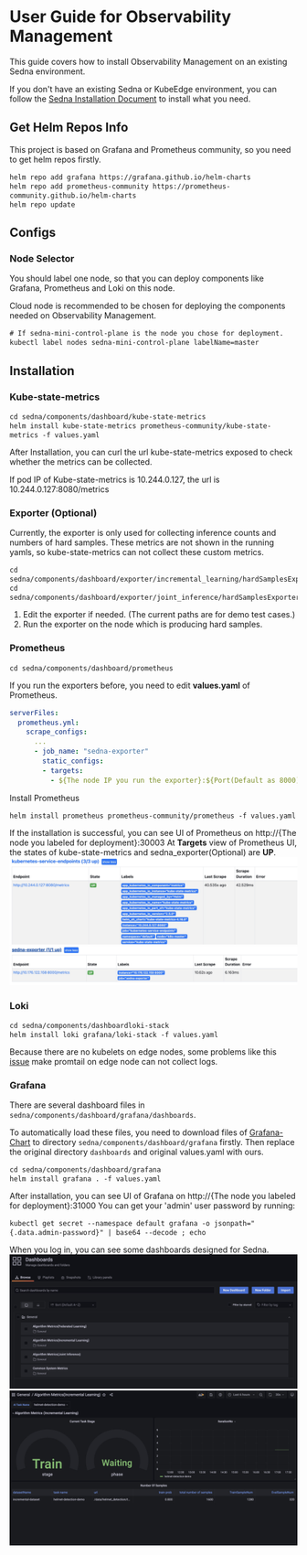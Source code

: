 # User Guide for Observability Management
This guide covers how to install Observability Management on an existing Sedna environment.

If you don't have an existing Sedna or KubeEdge environment, you can follow the [Sedna Installation Document](https://github.com/adayangolzz/sedna-modified/blob/main/docs/setup/install.md) to install what you need.

## Get Helm Repos Info
This project is based on Grafana and Prometheus community, so you need to get helm repos firstly.

```
helm repo add grafana https://grafana.github.io/helm-charts
helm repo add prometheus-community https://prometheus-community.github.io/helm-charts
helm repo update
```

## Configs

### Node Selector
You should label one node, so that you can deploy components like Grafana, Prometheus and Loki on this node.

Cloud node is recommended to be chosen for deploying the components needed on Observability Management.

```
# If sedna-mini-control-plane is the node you chose for deployment.
kubectl label nodes sedna-mini-control-plane labelName=master
```

## Installation

### Kube-state-metrics
```
cd sedna/components/dashboard/kube-state-metrics
helm install kube-state-metrics prometheus-community/kube-state-metrics -f values.yaml
```
After Installation, you can curl the url kube-state-metrics exposed to check whether the metrics can be collected.

If pod IP of Kube-state-metrics is 10.244.0.127, the url is 10.244.0.127:8080/metrics

### Exporter (Optional)
Currently, the exporter is only used for collecting inference counts and numbers of hard samples.
These metrics are not shown in the running yamls, so kube-state-metrics can not collect these custom metrics.
```
cd sedna/components/dashboard/exporter/incremental_learning/hardSamplesExporter.py
cd sedna/components/dashboard/exporter/joint_inference/hardSamplesExporter.py
```
1. Edit the exporter if needed. (The current paths are for demo test cases.)
2. Run the exporter on the node which is producing hard samples.

### Prometheus
```
cd sedna/components/dashboard/prometheus
```
If you run the exporters before, you need to edit **values.yaml** of Prometheus.
```yaml
serverFiles:
  prometheus.yml:
    scrape_configs:
      ...
      - job_name: "sedna-exporter"
        static_configs:
        - targets:
          - ${The node IP you run the exporter}:${Port(Default as 8000)}
```
Install Prometheus
```
helm install prometheus prometheus-community/prometheus -f values.yaml
```
If the installation is successful, you can see UI of Prometheus on http://{The node you labeled for deployment}:30003
At **Targets** view of Prometheus UI, the states of kube-state-metrics and sedna_exporter(Optional) are **UP**.
![](../images/kube-state-metrics_up.png)
![](../images/sedna_exporter_up.png)

### Loki
```
cd sedna/components/dashboardloki-stack
helm install loki grafana/loki-stack -f values.yaml
```
Because there are no kubelets on edge nodes, some problems like this [issue](https://github.com/kubeedge/kubeedge/issues/4170) make promtail on edge node can not collect logs.

### Grafana
There are several dashboard files in `sedna/components/dashboard/grafana/dashboards`.

To automatically load these files, you need to download files of [Grafana-Chart](https://github.com/grafana/helm-charts/tree/main/charts/grafana) to directory `sedna/components/dashboard/grafana` firstly.
Then replace the original directory `dashboards` and original values.yaml with ours.

```
cd sedna/components/dashboard/grafana
helm install grafana . -f values.yaml
```
After installation, you can see UI of Grafana on http://{The node you labeled for deployment}:31000
You can get your 'admin' user password by running:
```
kubectl get secret --namespace default grafana -o jsonpath="{.data.admin-password}" | base64 --decode ; echo
```
When you log in, you can see some dashboards designed for Sedna.
![](../images/dashboards.png)
![](../images/demo.png)
